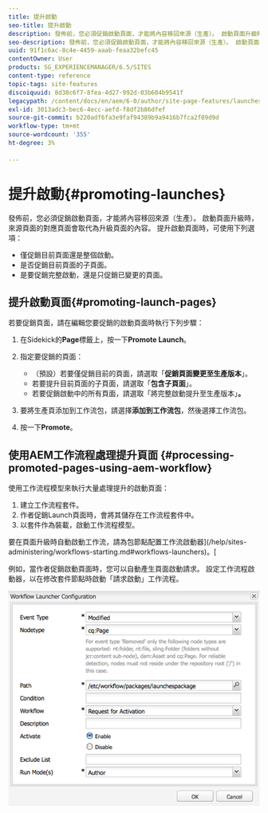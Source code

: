```yaml
---
title: 提升啟動
seo-title: 提升啟動
description: 發佈前，您必須促銷啟動頁面，才能將內容移回來源（生產）。 啟動頁面升級時，來源頁面的對應頁面會取代為升級頁面的內容。
seo-description: 發佈前，您必須促銷啟動頁面，才能將內容移回來源（生產）。 啟動頁面升級時，來源頁面的對應頁面會取代為升級頁面的內容。
uuid: 91f1c6ac-8c4e-4459-aaab-feaa32befc45
contentOwner: User
products: SG_EXPERIENCEMANAGER/6.5/SITES
content-type: reference
topic-tags: site-features
discoiquuid: 8d38c6f7-8fea-4d27-992d-03b604b9541f
legacypath: /content/docs/en/aem/6-0/author/site-page-features/launches
exl-id: 3013adc3-bec6-4ecc-aefd-f8df2b86dfef
source-git-commit: b220adf6fa3e9faf94389b9a9416b7fca2f89d9d
workflow-type: tm+mt
source-wordcount: '355'
ht-degree: 3%

---
```


# 提升啟動{#promoting-launches}

發佈前，您必須促銷啟動頁面，才能將內容移回來源（生產）。 啟動頁面升級時，來源頁面的對應頁面會取代為升級頁面的內容。 提升啟動頁面時，可使用下列選項：

* 僅促銷目前頁面還是整個啟動。
* 是否促銷目前頁面的子頁面。
* 是要促銷完整啟動，還是只促銷已變更的頁面。

## 提升啟動頁面{#promoting-launch-pages}

若要促銷頁面，請在編輯您要促銷的啟動頁面時執行下列步驟：

1. 在Sidekick的&#x200B;**Page**&#x200B;標籤上，按一下&#x200B;**Promote Launch**。
1. 指定要促銷的頁面：

   * （預設）若要僅促銷目前的頁面，請選取「**促銷頁面變更至生產版本**」。
   * 若要提升目前頁面的子頁面，請選取「**包含子頁面**」。
   * 若要促銷啟動中的所有頁面，請選取「將完整啟動提升至生產版本」**。**

1. 要將生產頁添加到工作流包，請選擇&#x200B;**添加到工作流包**，然後選擇工作流包。
1. 按一下&#x200B;**Promote**。

## 使用AEM工作流程處理提升頁面 {#processing-promoted-pages-using-aem-workflow}

使用工作流程模型來執行大量處理提升的啟動頁面：

1. 建立工作流程套件。
1. 作者促銷Launch頁面時，會將其儲存在工作流程套件中。
1. 以套件作為裝載，啟動工作流程模型。

要在頁面升級時自動啟動工作流，請為包節點配置工作流啟動器](/help/sites-administering/workflows-starting.md#workflows-launchers)。[

例如，當作者促銷啟動頁面時，您可以自動產生頁面啟動請求。 設定工作流程啟動器，以在修改套件節點時啟動「請求啟動」工作流程。

![chlimage_1-136](assets/chlimage_1-136.png)
